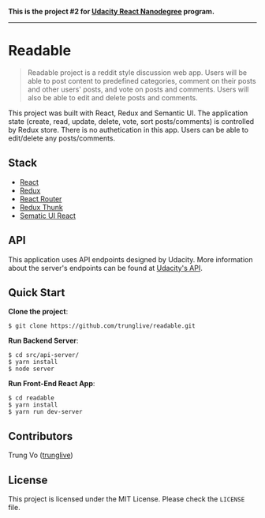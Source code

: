 
**This is the project #2 for  [Udacity React Nanodegree](https://www.udacity.com/course/react-nanodegree--nd019) program.**

----

# Readable
> Readable project is a reddit style discussion web app. Users will be able to post content to predefined categories, comment on their posts and other users' posts, and vote on posts and comments. Users will also be able to edit and delete posts and comments.

This project was built with React, Redux and Semantic UI. The application state (create, read, update, delete, vote, sort posts/comments) is controlled by Redux store. There is no authetication in this app. Users can be able to edit/delete any posts/comments.

## Stack
- [React](https://facebook.github.io/react)
- [Redux](https://github.com/reactjs/redux)
- [React Router](https://github.com/ReactTraining/react-router)
- [Redux Thunk](https://github.com/gaearon/redux-thunk)
- [Sematic UI React](https://react.semantic-ui.com/introduction)

## API
This application uses API endpoints designed by Udacity. More information about the server's endpoints can be found at [Udacity's API](https://github.com/udacity/reactnd-project-readable-starter/blob/master/README.md).

## Quick Start
**Clone the project**:
```shell
$ git clone https://github.com/trunglive/readable.git
```

**Run Backend Server**:
```shell
$ cd src/api-server/
$ yarn install
$ node server
```

**Run Front-End React App**:
```shell
$ cd readable
$ yarn install
$ yarn run dev-server
```

## Contributors
Trung Vo ([trunglive](https://github.com/trunglive))

## License

This project is licensed under the MIT License. Please check the `LICENSE` file.
